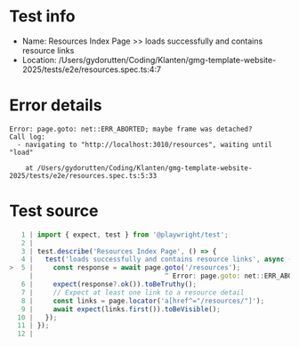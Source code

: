 # Test info

- Name: Resources Index Page >> loads successfully and contains resource links
- Location: /Users/gydorutten/Coding/Klanten/gmg-template-website-2025/tests/e2e/resources.spec.ts:4:7

# Error details

```
Error: page.goto: net::ERR_ABORTED; maybe frame was detached?
Call log:
  - navigating to "http://localhost:3010/resources", waiting until "load"

    at /Users/gydorutten/Coding/Klanten/gmg-template-website-2025/tests/e2e/resources.spec.ts:5:33
```

# Test source

```ts
   1 | import { expect, test } from '@playwright/test';
   2 |
   3 | test.describe('Resources Index Page', () => {
   4 |   test('loads successfully and contains resource links', async ({ page }) => {
>  5 |     const response = await page.goto('/resources');
     |                                 ^ Error: page.goto: net::ERR_ABORTED; maybe frame was detached?
   6 |     expect(response?.ok()).toBeTruthy();
   7 |     // Expect at least one link to a resource detail
   8 |     const links = page.locator('a[href^="/resources/"]');
   9 |     await expect(links.first()).toBeVisible();
  10 |   });
  11 | });
  12 |
```
